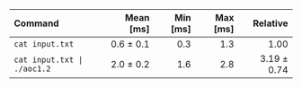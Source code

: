| Command | Mean [ms] | Min [ms] | Max [ms] | Relative |
|:---|---:|---:|---:|---:|
| `cat input.txt` | 0.6 ± 0.1 | 0.3 | 1.3 | 1.00 |
| `cat input.txt \| ./aoc1.2` | 2.0 ± 0.2 | 1.6 | 2.8 | 3.19 ± 0.74 |
